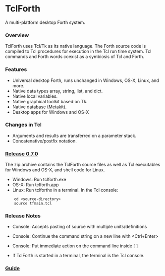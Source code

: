 # TclForth

A multi-platform desktop Forth system. 

### Overview
TclForth uses Tcl/Tk as its native language. The Forth source code is compiled to Tcl procedures for execution in the Tcl run time system. Tcl commands and Forth words coexist as a symbiosis of Tcl and Forth. 


### Features

* Universal desktop Forth, runs unchanged in Windows, OS-X, Linux, and more. 
* Native data types array, string, list, and dict.
* Native local variables.
* Native graphical toolkit based on Tk.
* Native database (Metakit).
* Desktop apps for Windows and OS-X
### Changes in Tcl
* Arguments and results are transferred on a parameter stack. 
* Concatenative/postfix notation.

### [Release 0.7.0](https://github.com/wolfwejgaard/tclforth/releases) 

The zip archive contains the TclForth source files as well as Tcl executables for Windows and OS-X, and shell code for Linux.

* Windows: Run tclforth.exe
* OS-X: Run tclforth.app
* Linux: Run tclforthx in a terminal. In the Tcl console:

```
    cd <source-directory>
    source tfmain.tcl
```

### Release Notes 

* Console: Accepts pasting of source with multiple units/definitions 
* Console: Continue the command string on a new line with \<Ctrl+Enter\>
* Console: Put immediate action on the command line inside [ ]

* If TclForth is started in a terminal, the terminal is the Tcl console.

### [Guide](https://github.com/wolfwejgaard/tclforth/wiki)








